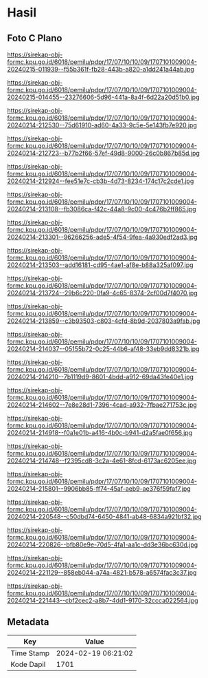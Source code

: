 # Hasil

## Foto C Plano

https://sirekap-obj-formc.kpu.go.id/6018/pemilu/pdpr/17/07/10/10/09/1707101009004-20240215-011939--f55b361f-fb28-443b-a820-a1dd241a44ab.jpg

https://sirekap-obj-formc.kpu.go.id/6018/pemilu/pdpr/17/07/10/10/09/1707101009004-20240215-014455--23276606-5d96-441a-8a4f-6d22a20d51b0.jpg

https://sirekap-obj-formc.kpu.go.id/6018/pemilu/pdpr/17/07/10/10/09/1707101009004-20240214-212530--75d61910-ad60-4a33-9c5e-5e143fb7e920.jpg

https://sirekap-obj-formc.kpu.go.id/6018/pemilu/pdpr/17/07/10/10/09/1707101009004-20240214-212723--b77b2f66-57ef-49d8-9000-26c0b867b85d.jpg

https://sirekap-obj-formc.kpu.go.id/6018/pemilu/pdpr/17/07/10/10/09/1707101009004-20240214-212924--fee51e7c-cb3b-4d73-8234-174c17c2cde1.jpg

https://sirekap-obj-formc.kpu.go.id/6018/pemilu/pdpr/17/07/10/10/09/1707101009004-20240214-213108--fb3086ca-f42c-44a8-9c00-4c476b2ff865.jpg

https://sirekap-obj-formc.kpu.go.id/6018/pemilu/pdpr/17/07/10/10/09/1707101009004-20240214-213301--96266256-ade5-4f54-9fea-4a930edf2ad3.jpg

https://sirekap-obj-formc.kpu.go.id/6018/pemilu/pdpr/17/07/10/10/09/1707101009004-20240214-213503--add16181-cd95-4ae1-af8e-b88a325af097.jpg

https://sirekap-obj-formc.kpu.go.id/6018/pemilu/pdpr/17/07/10/10/09/1707101009004-20240214-213724--29b6c220-0fa9-4c65-8374-2cf00d7f4070.jpg

https://sirekap-obj-formc.kpu.go.id/6018/pemilu/pdpr/17/07/10/10/09/1707101009004-20240214-213859--c3b93503-c803-4cfd-8b9d-2037803a9fab.jpg

https://sirekap-obj-formc.kpu.go.id/6018/pemilu/pdpr/17/07/10/10/09/1707101009004-20240214-214037--05155b72-0c25-44b6-af48-33eb9dd8321b.jpg

https://sirekap-obj-formc.kpu.go.id/6018/pemilu/pdpr/17/07/10/10/09/1707101009004-20240214-214210--7b1119d9-8601-4bdd-a912-69da43fe40e1.jpg

https://sirekap-obj-formc.kpu.go.id/6018/pemilu/pdpr/17/07/10/10/09/1707101009004-20240214-214602--7e8e28d1-7396-4cad-a932-7fbae271753c.jpg

https://sirekap-obj-formc.kpu.go.id/6018/pemilu/pdpr/17/07/10/10/09/1707101009004-20240214-214918--f0a1e01b-a416-4b0c-b941-d2a5fae0f656.jpg

https://sirekap-obj-formc.kpu.go.id/6018/pemilu/pdpr/17/07/10/10/09/1707101009004-20240214-214748--f2395cd8-3c2a-4e61-8fcd-6173ac6205ee.jpg

https://sirekap-obj-formc.kpu.go.id/6018/pemilu/pdpr/17/07/10/10/09/1707101009004-20240214-215801--9906bb85-ff74-45af-aeb9-ae376f59faf7.jpg

https://sirekap-obj-formc.kpu.go.id/6018/pemilu/pdpr/17/07/10/10/09/1707101009004-20240214-220548--c50dbd74-6450-4841-ab48-6834a921bf32.jpg

https://sirekap-obj-formc.kpu.go.id/6018/pemilu/pdpr/17/07/10/10/09/1707101009004-20240214-220826--bfb80e9e-70d5-4fa1-aa1c-dd3e36bc630d.jpg

https://sirekap-obj-formc.kpu.go.id/6018/pemilu/pdpr/17/07/10/10/09/1707101009004-20240214-221129--858eb044-a74a-4821-b578-a6574fac3c37.jpg

https://sirekap-obj-formc.kpu.go.id/6018/pemilu/pdpr/17/07/10/10/09/1707101009004-20240214-221443--cbf2cec2-a8b7-4dd1-9170-32ccca022564.jpg


## Metadata

| Key        | Value               |
| ---------- | ------------------- |
| Time Stamp | 2024-02-19 06:21:02 |
| Kode Dapil | 1701                |



